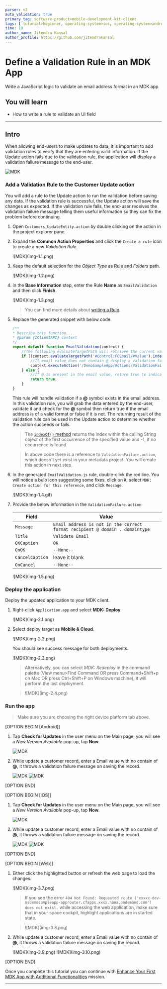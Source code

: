 ```yaml
---
parser: v2
auto_validation: true
primary_tag: software-product>mobile-development-kit-client
tags: [ tutorial>beginner, operating-system>ios, operating-system>android, topic>mobile, software-product>sap-business-technology-platform, software-product>mobile-development-kit-client, software-product>sap-mobile-services, software-product>sap-business-application-studio ]
time: 10
author_name: Jitendra Kansal
author_profile: https://github.com/jitendrakansal
---
```


# Define a Validation Rule in an MDK App
<!-- description --> Write a JavaScript logic to validate an email address format in an MDK app.

## You will learn
  - How to write a rule to validate an UI field

---


## Intro
When allowing end-users to make updates to data, it is important to add validation rules to verify that they are entering valid information.
If the Update action fails due to the validation rule, the application will display a validation failure message to the end-user.

![MDK](img-1.0.gif)

### Add a Validation Rule to the Customer Update action


You will add a rule to the Update action to run the validation before saving any data. If the validation rule is successful, the Update action will save the changes as expected. If the validation rule fails, the end-user receives the validation failure message telling them useful information so they can fix the problem before continuing.

1. Open `Customers_UpdateEntity.action` by double clicking on the action in the project explorer pane.

2. Expand the **Common Action Properties** and click the `Create a rule` icon to create a new *Validation Rule*.  

    <!-- border -->![MDK](img-1.1.png)

3. Keep the default selection for the *Object Type* as Rule and *Folders* path.

    <!-- border -->![MDK](img-1.2.png)

4. In the **Base Information** step, enter the Rule **Name** as `EmailValidation` and then click  **Finish**.

    <!-- border -->![MDK](img-1.3.png)

    >You can find more details about [writing a Rule](https://help.sap.com/doc/f53c64b93e5140918d676b927a3cd65b/Cloud/en-US/docs-en/guides/getting-started/mdk/development/rules.html).

5. Replace the generated snippet with below code.

    ```JavaScript
    /**
    * Describe this function...
    * @param {IClientAPI} context
    */
    export default function EmailValidation(context) {
        //The following evaluateTargetPath will retrieve the current value of the email control
        if ((context.evaluateTargetPath('#Control:FCEmail/#Value').indexOf('@')) === -1) {
            //If email value does not contain @ display a validation failure message to the end-user
            context.executeAction('/DemoSampleApp/Actions/ValidationFailure.action');
        } else {
            //If @ is present in the email value, return true to indicate validation is successful
            return true;
        }
    }
    ```

    This rule will handle validation if a **@** symbol exists in the email address. In this validation rule, you will grab the data entered by the end-user, validate it and check for the **@** symbol then return true if the email address is of a valid format or false if it is not. The returning result of the validation rule can be used in the Update action to determine whether the action succeeds or fails.

    >The [`indexOf()` method](https://www.w3schools.com/jsref/jsref_indexof.asp) returns the index within the calling String object of the first occurrence of the specified value and -1, if no occurrence is found.

    >In above code there is a reference to `ValidationFailure.action`, which doesn't yet exist in your metadata project. You will create this action in next step.

6. In the generated `EmailValidation.js` rule, double-click the red line. You will notice a bulb icon suggesting some fixes, click on it, select `MDK: Create action for this reference`, and click `Message`.

    <!-- border -->![MDK](img-1.4.gif)

7. Provide the below information in the `ValidationFailure.action`:

    | Field | Value |
    |----|----|
    | `Message`| `Email address is not in the correct format recipient @ domain . domaintype` |
    | `Title` |  `Validate Email` |
    | `OKCaption`| `OK` |
    | `OnOK` | `--None--` |
    | `CancelCaption` | leave it blank |
    | `OnCancel` | `--None--` |

    <!-- border -->![MDK](img-1.5.png)


### Deploy the application

Deploy the updated application to your MDK client.

1. Right-click `Application.app` and select **MDK: Deploy**.

    <!-- border -->![MDK](img-2.1.png)

2. Select deploy target as **Mobile & Cloud**.

    <!-- border -->![MDK](img-2.2.png)

    You should see success message for both deployments.

    <!-- border -->![MDK](img-2.3.png)

    >Alternatively, you can select *MDK: Redeploy* in the command palette (View menu>Find Command OR press Command+Shift+p on Mac OR press Ctrl+Shift+P on Windows machine), it will perform the last deployment.

    ><!-- border -->![MDK](img-2.4.png)


### Run the app

>Make sure you are choosing the right device platform tab above.

[OPTION BEGIN [Android]]

1. Tap **Check for Updates** in the user menu on the Main page, you will see a _New Version Available_ pop-up, tap **Now**.

    ![MDK](img-3.1.png)

2. While update a customer record, enter a Email value with no contain of **@**, it throws a validation failure message on saving the record.

    ![MDK](img-3.2.png)
    ![MDK](img-3.3.png)

[OPTION END]

[OPTION BEGIN [iOS]]

1. Tap **Check for Updates** in the user menu on the Main page, you will see a _New Version Available_ pop-up, tap **Now**.

    ![MDK](img-3.4.png)

2. While update a customer record, enter a Email value with no contain of **@**, it throws a validation failure message on saving the record.

    ![MDK](img-3.5.png)
    ![MDK](img-3.6.png)

[OPTION END]

[OPTION BEGIN [Web]]

1. Either click the highlighted button or refresh the web page to load the changes.

    <!-- border -->![MDK](img-3.7.png)

    >If you see the error `404 Not Found: Requested route ('xxxxx-dev-nsdemosampleapp-approuter.cfapps.xxxx.hana.ondemand.com') does not exist.` while accessing the web application, make sure that in your space cockpit, highlight applications are in started state.

    ><!-- border -->![MDK](img-3.8.png)

2. While update a customer record, enter a Email value with no contain of **@**, it throws a validation failure message on saving the record.

    <!-- border -->![MDK](img-3.9.png)
    <!-- border -->![MDK](img-3.10.png)


[OPTION END]

Once you complete this tutorial you can continue with [Enhance Your First MDK App with Additional Functionalities](mission.mobile-dev-kit-enhance) mission.


---
